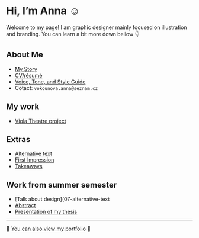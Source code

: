# Hi, I’m Anna ☺️

Welcome to my page! I am graphic designer mainly focused on illustration and branding. You can learn a bit more down bellow 👇

## About Me

- [My Story](03-content-first/index.md)
- [CV/résumé](04-experience)
- [Voice, Tone, and Style Guide](05-voice-tone)
- Cotact: `vokounova.anna@seznam.cz`

## My work

- [Viola Theatre project](03-content-first/case-study.md)

## Extras

- [Alternative text](01-alternative-text)
- [First Impression](02-first-impression)
- [Takeaways](takeaways)

## Work from summer semester
- [Talk about design](07-alternative-text
- [Abstract](07-alternative-text)
- [Presentation of my thesis](07-alternative-text)
---

🫶 [You can also view my portfolio](https://vokounovaannadb3b.myportfolio.com/work) 🫶
